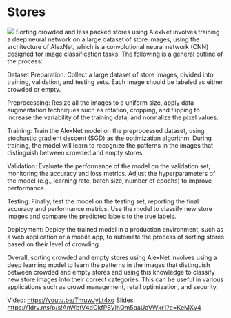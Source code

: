 # Stores
<img src="https://media.fashionnetwork.com/m/84a0/8343/a8a4/2e3f/a0df/4d2b/de4e/8218/7c7e/fcf3/fcf3.jpg">
Sorting crowded and less packed stores using AlexNet involves training a deep neural network on a large dataset of store images, using the architecture of AlexNet, which is a convolutional neural network (CNN) designed for image classification tasks. The following is a general outline of the process:

Dataset Preparation: Collect a large dataset of store images, divided into training, validation, and testing sets. Each image should be labeled as either crowded or empty.

Preprocessing: Resize all the images to a uniform size, apply data augmentation techniques such as rotation, cropping, and flipping to increase the variability of the training data, and normalize the pixel values.

Training: Train the AlexNet model on the preprocessed dataset, using stochastic gradient descent (SGD) as the optimization algorithm. During training, the model will learn to recognize the patterns in the images that distinguish between crowded and empty stores.

Validation: Evaluate the performance of the model on the validation set, monitoring the accuracy and loss metrics. Adjust the hyperparameters of the model (e.g., learning rate, batch size, number of epochs) to improve performance.

Testing: Finally, test the model on the testing set, reporting the final accuracy and performance metrics. Use the model to classify new store images and compare the predicted labels to the true labels.

Deployment: Deploy the trained model in a production environment, such as a web application or a mobile app, to automate the process of sorting stores based on their level of crowding.

Overall, sorting crowded and empty stores using AlexNet involves using a deep learning model to learn the patterns in the images that distinguish between crowded and empty stores and using this knowledge to classify new store images into their correct categories. This can be useful in various applications such as crowd management, retail optimization, and security.

Video: https://youtu.be/TmuwJyLt4xo
Slides: https://1drv.ms/p/s!AnWbtV4dOkfP8VlhQm5qaUaVWkr1?e=KeMXv4
